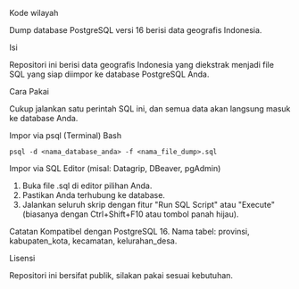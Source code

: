 Kode wilayah

   Dump database PostgreSQL versi 16 berisi data geografis Indonesia.

Isi

Repositori ini berisi data geografis Indonesia yang diekstrak menjadi file SQL yang siap diimpor ke database PostgreSQL Anda.

Cara Pakai

Cukup jalankan satu perintah SQL ini, dan semua data akan langsung masuk ke database Anda.

  Impor via psql (Terminal)
  Bash

    psql -d <nama_database_anda> -f <nama_file_dump>.sql

  Impor via SQL Editor (misal: Datagrip, DBeaver, pgAdmin)
  1. Buka file .sql di editor pilihan Anda.
  2. Pastikan Anda terhubung ke database.
  3. Jalankan seluruh skrip dengan fitur "Run SQL Script" atau "Execute" (biasanya dengan Ctrl+Shift+F10 atau tombol panah hijau).

Catatan
    Kompatibel dengan PostgreSQL 16.
    Nama tabel: provinsi, kabupaten_kota, kecamatan, kelurahan_desa.

Lisensi

Repositori ini bersifat publik, silakan pakai sesuai kebutuhan.
